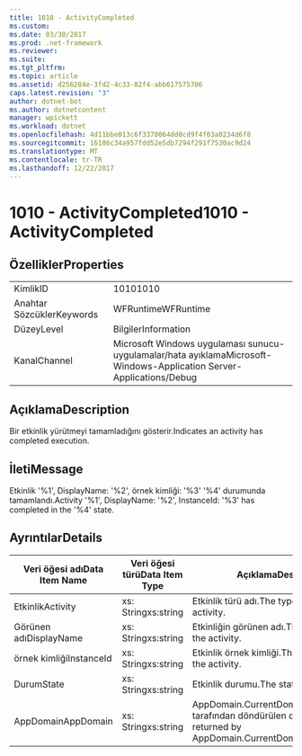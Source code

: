 ```yaml
---
title: 1010 - ActivityCompleted
ms.custom: 
ms.date: 03/30/2017
ms.prod: .net-framework
ms.reviewer: 
ms.suite: 
ms.tgt_pltfrm: 
ms.topic: article
ms.assetid: d256284e-3fd2-4c33-82f4-abb617575706
caps.latest.revision: "3"
author: dotnet-bot
ms.author: dotnetcontent
manager: wpickett
ms.workload: dotnet
ms.openlocfilehash: 4d11bbe013c6f3370064dd8cd9f4f03a0234d6f8
ms.sourcegitcommit: 16186c34a957fdd52e5db7294f291f7530ac9d24
ms.translationtype: MT
ms.contentlocale: tr-TR
ms.lasthandoff: 12/22/2017
---
```

# <a name="1010---activitycompleted"></a><span data-ttu-id="d0d2f-102">1010 - ActivityCompleted</span><span class="sxs-lookup"><span data-stu-id="d0d2f-102">1010 - ActivityCompleted</span></span>
## <a name="properties"></a><span data-ttu-id="d0d2f-103">Özellikler</span><span class="sxs-lookup"><span data-stu-id="d0d2f-103">Properties</span></span>  
  
|||  
|-|-|  
|<span data-ttu-id="d0d2f-104">Kimlik</span><span class="sxs-lookup"><span data-stu-id="d0d2f-104">ID</span></span>|<span data-ttu-id="d0d2f-105">1010</span><span class="sxs-lookup"><span data-stu-id="d0d2f-105">1010</span></span>|  
|<span data-ttu-id="d0d2f-106">Anahtar Sözcükler</span><span class="sxs-lookup"><span data-stu-id="d0d2f-106">Keywords</span></span>|<span data-ttu-id="d0d2f-107">WFRuntime</span><span class="sxs-lookup"><span data-stu-id="d0d2f-107">WFRuntime</span></span>|  
|<span data-ttu-id="d0d2f-108">Düzey</span><span class="sxs-lookup"><span data-stu-id="d0d2f-108">Level</span></span>|<span data-ttu-id="d0d2f-109">Bilgiler</span><span class="sxs-lookup"><span data-stu-id="d0d2f-109">Information</span></span>|  
|<span data-ttu-id="d0d2f-110">Kanal</span><span class="sxs-lookup"><span data-stu-id="d0d2f-110">Channel</span></span>|<span data-ttu-id="d0d2f-111">Microsoft Windows uygulaması sunucu-uygulamalar/hata ayıklama</span><span class="sxs-lookup"><span data-stu-id="d0d2f-111">Microsoft-Windows-Application Server-Applications/Debug</span></span>|  
  
## <a name="description"></a><span data-ttu-id="d0d2f-112">Açıklama</span><span class="sxs-lookup"><span data-stu-id="d0d2f-112">Description</span></span>  
 <span data-ttu-id="d0d2f-113">Bir etkinlik yürütmeyi tamamladığını gösterir.</span><span class="sxs-lookup"><span data-stu-id="d0d2f-113">Indicates an activity has completed execution.</span></span>  
  
## <a name="message"></a><span data-ttu-id="d0d2f-114">İleti</span><span class="sxs-lookup"><span data-stu-id="d0d2f-114">Message</span></span>  
 <span data-ttu-id="d0d2f-115">Etkinlik '%1', DisplayName: '%2', örnek kimliği: '%3' '%4' durumunda tamamlandı.</span><span class="sxs-lookup"><span data-stu-id="d0d2f-115">Activity '%1', DisplayName: '%2', InstanceId: '%3' has completed in the '%4' state.</span></span>  
  
## <a name="details"></a><span data-ttu-id="d0d2f-116">Ayrıntılar</span><span class="sxs-lookup"><span data-stu-id="d0d2f-116">Details</span></span>  
  
|<span data-ttu-id="d0d2f-117">Veri öğesi adı</span><span class="sxs-lookup"><span data-stu-id="d0d2f-117">Data Item Name</span></span>|<span data-ttu-id="d0d2f-118">Veri öğesi türü</span><span class="sxs-lookup"><span data-stu-id="d0d2f-118">Data Item Type</span></span>|<span data-ttu-id="d0d2f-119">Açıklama</span><span class="sxs-lookup"><span data-stu-id="d0d2f-119">Description</span></span>|  
|--------------------|--------------------|-----------------|  
|<span data-ttu-id="d0d2f-120">Etkinlik</span><span class="sxs-lookup"><span data-stu-id="d0d2f-120">Activity</span></span>|<span data-ttu-id="d0d2f-121">xs: String</span><span class="sxs-lookup"><span data-stu-id="d0d2f-121">xs:string</span></span>|<span data-ttu-id="d0d2f-122">Etkinlik türü adı.</span><span class="sxs-lookup"><span data-stu-id="d0d2f-122">The type name of the activity.</span></span>|  
|<span data-ttu-id="d0d2f-123">Görünen adı</span><span class="sxs-lookup"><span data-stu-id="d0d2f-123">DisplayName</span></span>|<span data-ttu-id="d0d2f-124">xs: String</span><span class="sxs-lookup"><span data-stu-id="d0d2f-124">xs:string</span></span>|<span data-ttu-id="d0d2f-125">Etkinliğin görünen adı.</span><span class="sxs-lookup"><span data-stu-id="d0d2f-125">The display name of the activity.</span></span>|  
|<span data-ttu-id="d0d2f-126">örnek kimliği</span><span class="sxs-lookup"><span data-stu-id="d0d2f-126">InstanceId</span></span>|<span data-ttu-id="d0d2f-127">xs: String</span><span class="sxs-lookup"><span data-stu-id="d0d2f-127">xs:string</span></span>|<span data-ttu-id="d0d2f-128">Etkinlik örnek kimliği.</span><span class="sxs-lookup"><span data-stu-id="d0d2f-128">The instance id of the activity.</span></span>|  
|<span data-ttu-id="d0d2f-129">Durum</span><span class="sxs-lookup"><span data-stu-id="d0d2f-129">State</span></span>|<span data-ttu-id="d0d2f-130">xs: String</span><span class="sxs-lookup"><span data-stu-id="d0d2f-130">xs:string</span></span>|<span data-ttu-id="d0d2f-131">Etkinlik durumu.</span><span class="sxs-lookup"><span data-stu-id="d0d2f-131">The state of the activity.</span></span>|  
|<span data-ttu-id="d0d2f-132">AppDomain</span><span class="sxs-lookup"><span data-stu-id="d0d2f-132">AppDomain</span></span>|<span data-ttu-id="d0d2f-133">xs: String</span><span class="sxs-lookup"><span data-stu-id="d0d2f-133">xs:string</span></span>|<span data-ttu-id="d0d2f-134">AppDomain.CurrentDomain.FriendlyName tarafından döndürülen dize.</span><span class="sxs-lookup"><span data-stu-id="d0d2f-134">The string returned by AppDomain.CurrentDomain.FriendlyName.</span></span>|
